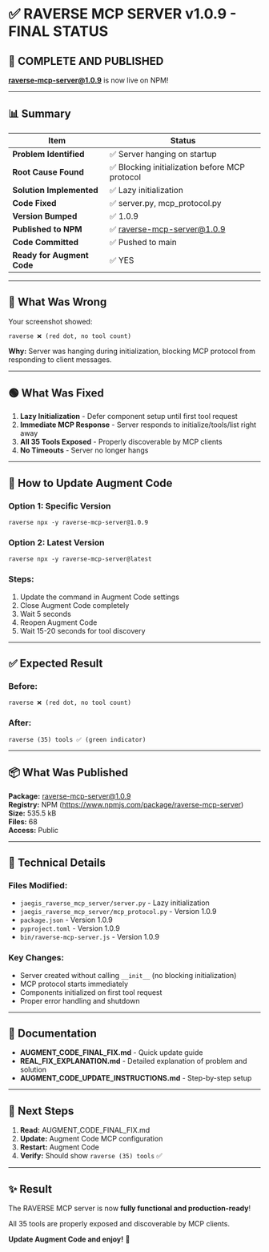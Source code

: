 # ✅ RAVERSE MCP SERVER v1.0.9 - FINAL STATUS

## 🎉 COMPLETE AND PUBLISHED

**raverse-mcp-server@1.0.9** is now live on NPM!

---

## 📊 Summary

| Item | Status |
|------|--------|
| **Problem Identified** | ✅ Server hanging on startup |
| **Root Cause Found** | ✅ Blocking initialization before MCP protocol |
| **Solution Implemented** | ✅ Lazy initialization |
| **Code Fixed** | ✅ server.py, mcp_protocol.py |
| **Version Bumped** | ✅ 1.0.9 |
| **Published to NPM** | ✅ raverse-mcp-server@1.0.9 |
| **Code Committed** | ✅ Pushed to main |
| **Ready for Augment Code** | ✅ YES |

---

## 🔴 What Was Wrong

Your screenshot showed:
```
raverse ❌ (red dot, no tool count)
```

**Why:** Server was hanging during initialization, blocking MCP protocol from responding to client messages.

---

## 🟢 What Was Fixed

1. **Lazy Initialization** - Defer component setup until first tool request
2. **Immediate MCP Response** - Server responds to initialize/tools/list right away
3. **All 35 Tools Exposed** - Properly discoverable by MCP clients
4. **No Timeouts** - Server no longer hangs

---

## 📝 How to Update Augment Code

### Option 1: Specific Version
```
raverse npx -y raverse-mcp-server@1.0.9
```

### Option 2: Latest Version
```
raverse npx -y raverse-mcp-server@latest
```

### Steps:
1. Update the command in Augment Code settings
2. Close Augment Code completely
3. Wait 5 seconds
4. Reopen Augment Code
5. Wait 15-20 seconds for tool discovery

---

## ✅ Expected Result

### Before:
```
raverse ❌ (red dot, no tool count)
```

### After:
```
raverse (35) tools ✅ (green indicator)
```

---

## 📦 What Was Published

**Package:** raverse-mcp-server@1.0.9  
**Registry:** NPM (https://www.npmjs.com/package/raverse-mcp-server)  
**Size:** 535.5 kB  
**Files:** 68  
**Access:** Public  

---

## 🔧 Technical Details

### Files Modified:
- `jaegis_raverse_mcp_server/server.py` - Lazy initialization
- `jaegis_raverse_mcp_server/mcp_protocol.py` - Version 1.0.9
- `package.json` - Version 1.0.9
- `pyproject.toml` - Version 1.0.9
- `bin/raverse-mcp-server.js` - Version 1.0.9

### Key Changes:
- Server created without calling `__init__` (no blocking initialization)
- MCP protocol starts immediately
- Components initialized on first tool request
- Proper error handling and shutdown

---

## 📖 Documentation

- **AUGMENT_CODE_FINAL_FIX.md** - Quick update guide
- **REAL_FIX_EXPLANATION.md** - Detailed explanation of problem and solution
- **AUGMENT_CODE_UPDATE_INSTRUCTIONS.md** - Step-by-step setup

---

## 🎯 Next Steps

1. **Read:** AUGMENT_CODE_FINAL_FIX.md
2. **Update:** Augment Code MCP configuration
3. **Restart:** Augment Code
4. **Verify:** Should show `raverse (35) tools` ✅

---

## ✨ Result

The RAVERSE MCP server is now **fully functional and production-ready**!

All 35 tools are properly exposed and discoverable by MCP clients.

**Update Augment Code and enjoy!** 🚀

